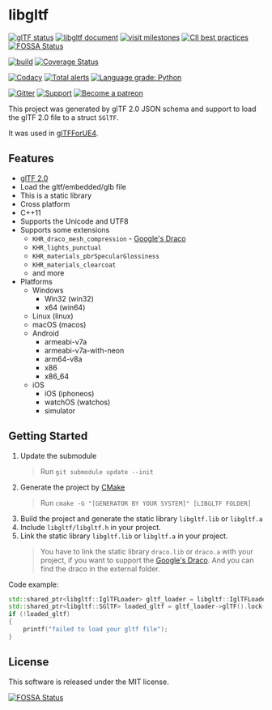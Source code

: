 # libgltf

[![glTF status](https://img.shields.io/badge/glTF-2%2E0-green.svg?style=flat)](https://github.com/KhronosGroup/glTF)
[![libgltf document](https://readthedocs.org/projects/libgltf/badge/?version=latest)](http://libgltf.rtfd.io/)
[![visit milestones](https://img.shields.io/badge/visit-milestones-blue.svg?style=flat)](https://github.com/code4game/libgltf/milestones)
[![CII best practices](https://bestpractices.coreinfrastructure.org/projects/1434/badge)](https://bestpractices.coreinfrastructure.org/projects/1434)
[![FOSSA Status](https://app.fossa.com/api/projects/git%2Bgithub.com%2Fcode4game%2Flibgltf.svg?type=shield)](https://app.fossa.com/projects/git%2Bgithub.com%2Fcode4game%2Flibgltf?ref=badge_shield)

[![build](https://github.com/code4game/libgltf/workflows/build/badge.svg)](https://github.com/code4game/libgltf/actions?query=workflow%3Abuild)
[![Coverage Status](https://coveralls.io/repos/github/code4game/libgltf/badge.svg)](https://coveralls.io/github/code4game/libgltf)

[![Codacy](https://api.codacy.com/project/badge/Grade/fa7ee9a5bc9b4befb703298ca721bc9a)](https://www.codacy.com/app/code4game/libgltf?utm_source=github.com&amp;utm_medium=referral&amp;utm_content=code4game/libgltf&amp;utm_campaign=Badge_Grade)
[![Total alerts](https://img.shields.io/lgtm/alerts/g/code4game/libgltf.svg?logo=lgtm&logoWidth=18)](https://lgtm.com/projects/g/code4game/libgltf/alerts/)
[![Language grade: Python](https://img.shields.io/lgtm/grade/python/g/code4game/libgltf.svg?logo=lgtm&logoWidth=18)](https://lgtm.com/projects/g/code4game/libgltf/context:python)

[![Gitter](https://badges.gitter.im/code4game/libgltf.svg)](https://gitter.im/code4game/libgltf?utm_source=badge&utm_medium=badge&utm_campaign=pr-badge)
[![Support](https://img.shields.io/badge/support-buy%20a%20cup%20of%20coffee-orange.svg?style=flat)](https://c4gio.itch.io/libgltf-ue4)
[![Become a patreon](https://img.shields.io/badge/donation-become%20a%20patreon-orange.svg?style=flat)](https://www.patreon.com/bePatron?u=7553208)

This project was generated by glTF 2.0 JSON schema and support to load the glTF 2.0 file to a struct `SGlTF`.

It was used in [glTFForUE4](https://github.com/code4game/glTFForUE4).

## Features

* [glTF 2.0]
* Load the gltf/embedded/glb file
* This is a static library
* Cross platform
* C++11
* Supports the Unicode and UTF8
* Supports some extensions
  * `KHR_draco_mesh_compression` - [Google's Draco]
  * `KHR_lights_punctual`
  * `KHR_materials_pbrSpecularGlossiness`
  * `KHR_materials_clearcoat`
  * and more
* Platforms
  * Windows
    * Win32 (win32)
    * x64 (win64)
  * Linux (linux)
  * macOS (macos)
  * Android
    * armeabi-v7a
    * armeabi-v7a-with-neon
    * arm64-v8a
    * x86
    * x86_64
  * iOS
    * iOS (iphoneos)
    * watchOS (watchos)
    * simulator

## Getting Started

1. Update the submodule
    > Run `git submodule update --init`
2. Generate the project by [CMake]
    > Run `cmake -G "[GENERATOR BY YOUR SYSTEM]" [LIBGLTF FOLDER]`
3. Build the project and generate the static library `libgltf.lib` or `libgltf.a`
4. Include `libgltf/libgltf.h` in your project.
5. Link the static library `libgltf.lib` or `libgltf.a` in your project.
    > You have to link the static library `draco.lib` or `draco.a` with your project, if you want to support the [Google's Draco].
    > And you can find the draco in the external folder.

Code example:

```cpp
std::shared_ptr<libgltf::IglTFLoader> gltf_loader = libgltf::IglTFLoader::Create(/*your gltf file*/);
std::shared_ptr<libgltf::SGlTF> loaded_gltf = gltf_loader->glTF().lock();
if (!loaded_gltf)
{
    printf("failed to load your gltf file");
}
```

## License

This software is released under the MIT license.

[glTF 2.0]: https://www.khronos.org/gltf/
[Google's Draco]: https://github.com/google/draco
[CMake]: https://cmake.org/


[![FOSSA Status](https://app.fossa.com/api/projects/git%2Bgithub.com%2Fcode4game%2Flibgltf.svg?type=large)](https://app.fossa.com/projects/git%2Bgithub.com%2Fcode4game%2Flibgltf?ref=badge_large)